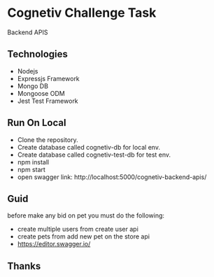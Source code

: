 # Cognetiv Challenge Task

Backend APIS

## Technologies

- Nodejs
- Expressjs Framework
- Mongo DB
- Mongoose ODM
- Jest Test Framework

## Run On Local
- Clone the repository.
- Create database called cognetiv-db for local env.
- Create database called cognetiv-test-db for test env.
- npm install
- npm start 
- open swagger link: http://localhost:5000/cognetiv-backend-apis/ 

## Guid
before make any bid on pet you must do the following:
- create multiple users from create user api
- create pets from add new pet on the store api
- https://editor.swagger.io/

## Thanks
